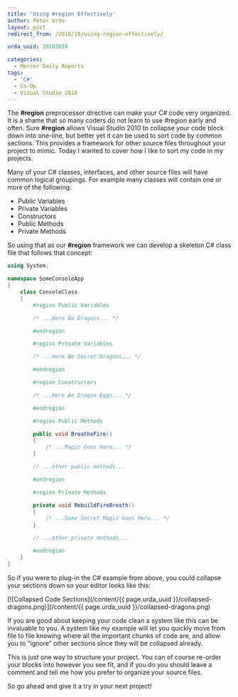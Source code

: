 ```yaml
---
title: 'Using #region Effectively'
author: Peter Urda
layout: post
redirect_from: /2010/10/using-region-effectively/

urda_uuid: 20101010

categories:
  - Mercer Daily Reports
tags:
  - 'C#'
  - Co-Op
  - Visual Studio 2010
---
```


The **#region** preprocessor directive can make your C# code very organized. It
is a shame that so many coders do not learn to use #region early and often. Sure
**#region** allows Visual Studio 2010 to collapse your code block down into
one-line, but better yet it can be used to sort code by common sections. This
provides a framework for other source files throughout your project to mimic.
Today I wanted to cover how I like to sort my code in my projects.

Many of your C# classes, interfaces, and other source files will have common
logical groupings. For example many classes will contain one or more of the
following:

* Public Variables
* Private Variables
* Constructors
* Public Methods
* Private Methods

So using that as our **#region** framework we can develop a skeleton C# class
file that follows that concept:

```csharp
using System;

namespace SomeConsoleApp
{
    class ConsoleClass
    {
        #region Public Variables

        /* ...Here Be Dragons... */

        #endregion

        #region Private Variables

        /* ...Here Be Secret Dragons... */

        #endregion

        #region Constructors

        /* ...Here Be Dragon Eggs... */

        #endregion

        #region Public Methods

        public void BreatheFire()
        {
            /* ...Magic Goes Here... */
        }

        // ...other public methods...

        #endregion

        #region Private Methods

        private void RebuildFireBreath()
        {
            /* ...Some Secret Magic Goes Here... */
        }

        // ...other private methods...

        #endregion
    }
}
```

So if you were to plug-in the C# example from above, you could collapse your
sections down so your editor looks like this:

[![Collapsed Code Sections](/content/{{ page.urda_uuid }}/collapsed-dragons.png)](/content/{{ page.urda_uuid }}/collapsed-dragons.png)

If you are good about keeping your code clean a system like this can be
invaluable to you. A system like my example will let you quickly move from file
to file knowing where all the important chunks of code are, and allow you to
"ignore" other sections since they will be collapsed already.

This is just one way to structure your project. You can of course re-order your
blocks into however you see fit, and if you do you should leave a comment and
tell me how you prefer to organize your source files.

So go ahead and give it a try in your next project!
